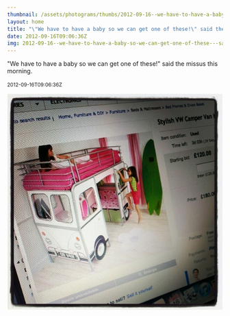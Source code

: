 ```yaml
---
thumbnail: /assets/photograms/thumbs/2012-09-16--we-have-to-have-a-baby-so-we-can-get-one-of-these---said-the-missus-this-morning-.jpg
layout: home
title: "\"We have to have a baby so we can get one of these!\" said the missus this morning."
date: 2012-09-16T09:06:36Z
img: 2012-09-16--we-have-to-have-a-baby-so-we-can-get-one-of-these---said-the-missus-this-morning-.jpg
---
```


"We have to have a baby so we can get one of these!" said the missus this morning.

<small>2012-09-16T09:06:36Z</small>

!["We have to have a baby so we can get one of these!" said the missus this morning.](/assets/photograms/original/2012-09-16--we-have-to-have-a-baby-so-we-can-get-one-of-these---said-the-missus-this-morning-.jpg)
